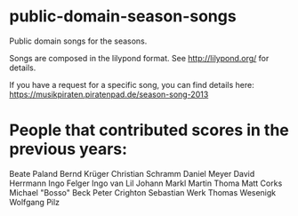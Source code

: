 public-domain-season-songs
==========================

Public domain songs for the seasons.

Songs are composed in the lilypond format. See http://lilypond.org/ for details.

If you have a request for a specific song, you can find details here: https://musikpiraten.piratenpad.de/season-song-2013


People that contributed scores in the previous years:
=====================================================
Beate Paland
Bernd Krüger
Christian Schramm
Daniel Meyer
David Herrmann
Ingo Felger
Ingo van Lil
Johann Markl
Martin Thoma
Matt Corks
Michael "Bosso" Beck
Peter Crighton
Sebastian Werk
Thomas Wesenigk
Wolfgang Pilz
